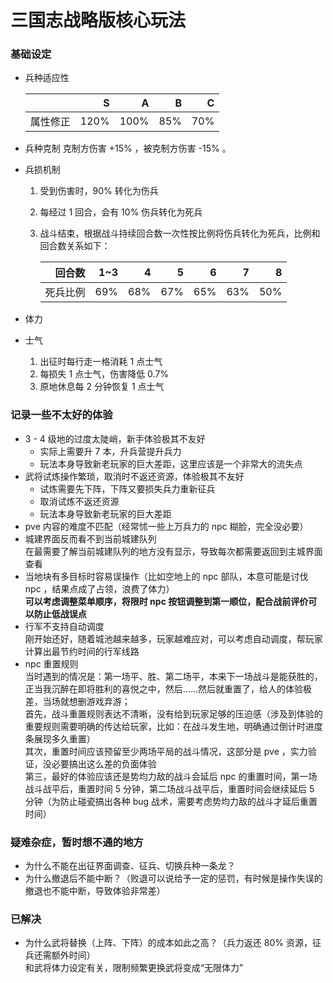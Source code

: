 # 三国志战略版核心玩法

### 基础设定
- 兵种适应性

    | | S | A | B | C |
    | -----: | -----: | -----: | -----: | -----: |
    | 属性修正 | 120% | 100% | 85% | 70% |

- 兵种克制
克制方伤害 +15% ，被克制方伤害 -15% 。
- 兵损机制<br>
    1. 受到伤害时，90% 转化为伤兵
    2. 每经过 1 回合，会有 10% 伤兵转化为死兵
    3. 战斗结束，根据战斗持续回合数一次性按比例将伤兵转化为死兵，比例和回合数关系如下：<br>

        | 回合数 | 1~3 | 4 | 5 | 6 | 7 | 8 |
        | ------: | ------: | ------: | ------: | ------: | ------: | ------: |
        | 死兵比例 | 69% | 68% | 67% | 65% | 63% | 50% |

- 体力
- 士气<br>
    1. 出征时每行走一格消耗 1 点士气
    2. 每损失 1 点士气，伤害降低 0.7%
    3. 原地休息每 2 分钟恢复 1 点士气

### 记录一些不太好的体验
- 3 - 4 级地的过度太陡峭，新手体验极其不友好
    - 实际上需要升 7 本，升兵营提升兵力
    - 玩法本身导致新老玩家的巨大差距，这里应该是一个非常大的流失点
- 武将试炼操作繁琐，取消时不返还资源，体验极其不友好
    - 试炼需要先下阵，下阵又要损失兵力重新征兵
    - 取消试炼不返还资源
    - 玩法本身导致新老玩家的巨大差距
- pve 内容的难度不匹配（经常怵一些上万兵力的 npc 糊脸，完全没必要）
- 城建界面反而看不到当前城建队列<br>
在最需要了解当前城建队列的地方没有显示，导致每次都需要返回到主城界面查看
- 当地块有多目标时容易误操作（比如空地上的 npc 部队，本意可能是讨伐 npc ，结果点成了占领，浪费了体力）<br>
**可以考虑调整菜单顺序，将限时 npc 按钮调整到第一顺位，配合战前评价可以防止低战误点**
- 行军不支持自动调度<br>
刚开始还好，随着城池越来越多，玩家越难应对，可以考虑自动调度，帮玩家计算出最节约时间的行军线路
- npc 重置规则<br>
当时遇到的情况是：第一场平、胜、第二场平，本来下一场战斗是能获胜的，正当我沉醉在即将胜利的喜悦之中，然后……然后就重置了，给人的体验极差，当场就想删游戏弃游；<br>
首先，战斗重置规则表达不清晰，没有给到玩家足够的压迫感（涉及到体验的重要规则需要明确的传达给玩家，比如：在战斗发生地，明确通过倒计时进度条展现多久重置）<br>
其次，重置时间应该预留至少两场平局的战斗情况，这部分是 pve ，实力验证，没必要搞出这么差的负面体验<br>
第三，最好的体验应该还是势均力敌的战斗会延后 npc 的重置时间，第一场战斗战平后，重置时间 5 分钟，第二场战斗战平后，重置时间会继续延后 5 分钟（为防止碰瓷搞出各种 bug 战术，需要考虑势均力敌的战斗才延后重置时间）

### 疑难杂症，暂时想不通的地方
- 为什么不能在出征界面调查、征兵、切换兵种一条龙？
- 为什么撤退后不能中断？（败退可以说给予一定的惩罚，有时候是操作失误的撤退也不能中断，导致体验非常差）

### 已解决
- 为什么武将替换（上阵、下阵）的成本如此之高？（兵力返还 80% 资源，征兵还需额外时间）<br>和武将体力设定有关，限制频繁更换武将变成“无限体力”
